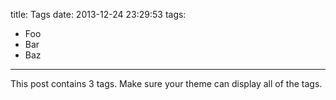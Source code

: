 title: Tags
date: 2013-12-24 23:29:53
tags:

-   Foo
-   Bar
-   Baz

---

This post contains 3 tags. Make sure your theme can display all of the tags.

